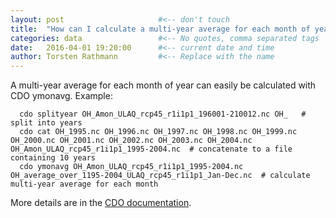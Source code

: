 ```yaml
---
layout: post                     #<-- don't touch
title:  "How can I calculate a multi-year average for each month of year?" #<-- keep the quotes " ... "
categories: data                 #<-- No quotes, comma separated tags
date:   2016-04-01 19:20:00      #<-- current date and time
author: Torsten Rathmann         #<-- Replace with the name
---
```


A multi-year average for each month of year can easily be calculated with CDO ymonavg. Example:

      cdo splityear OH_Amon_ULAQ_rcp45_r1i1p1_196001-210012.nc OH_   # split into years
      cdo cat OH_1995.nc OH_1996.nc OH_1997.nc OH_1998.nc OH_1999.nc OH_2000.nc OH_2001.nc OH_2002.nc OH_2003.nc OH_2004.nc  OH_Amon_ULAQ_rcp45_r1i1p1_1995-2004.nc  # concatenate to a file containing 10 years
      cdo ymonavg OH_Amon_ULAQ_rcp45_r1i1p1_1995-2004.nc OH_average_over_1195-2004_ULAQ_rcp45_r1i1p1_Jan-Dec.nc  # calculate multi-year average for each month

More details are in the [CDO documentation][cdo].

[cdo]: https://code.zmaw.de/projects/cdo/embedded/index.html

